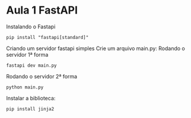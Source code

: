 # Aula 1 FastAPI
Instalando o Fastapi 
```
pip install "fastapi[standard]"
```
Criando um servidor fastapi simples Crie um arquivo main.py:
Rodando o servidor 1ª forma
```
fastapi dev main.py
```
Rodando o servidor 2ª forma
```
python main.py
```
Instalar a biblioteca:
```
pip install jinja2
```

